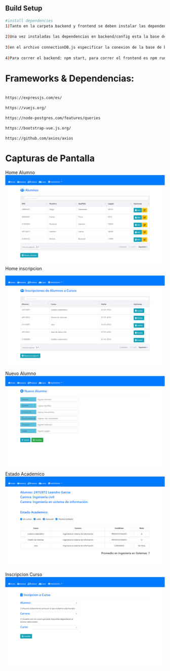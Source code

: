 ## Build Setup

``` bash
#install dependencies
1)Tanto en la carpeta backend y frontend se deben instalar las dependencias con npm install. 

2)Una vez instaladas las dependencias en backend/config esta la base de datos con los scripts que hay que correr para generar las tablas y los inserts.

3)en el archivo connectionDB.js especificar la conexion de la base de base de datos.

4)Para correr el backend: npm start, para correr el frontend es npm run serve.

```

# Frameworks & Dependencias:

```

https://expressjs.com/es/

https://vuejs.org/

https://node-postgres.com/features/queries

https://bootstrap-vue.js.org/

https://github.com/axios/axios

```

# Capturas de Pantalla

Home Alumno
![alt text](https://github.com/Bonato12/SIU-GUARANI/blob/master/frontend/src/assets/capturas/HomePersona.png)
Home inscripcion

![alt text](https://github.com/Bonato12/SIU-GUARANI/blob/master/frontend/src/assets/capturas/HomeInscripcion.png)


Nuevo Alumno
![alt text](https://github.com/Bonato12/SIU-GUARANI/blob/master/frontend/src/assets/capturas/NuevoAlumno.png)



Estado Academico
![alt text](https://github.com/Bonato12/SIU-GUARANI/blob/master/frontend/src/assets/capturas/EstadoAcademico.png)



Inscripcion Curso
![alt text](https://github.com/Bonato12/SIU-GUARANI/blob/master/frontend/src/assets/capturas/InscripcionCurso.png)
